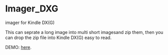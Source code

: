 # Imager_DXG
imager for Kindle DX(G)

This can seprate a long image into multi short imagesand zip them,
  then you can drop the zip file into Kindle DX(G) easy to read.

DEMO: [here](https://baofengyv.github.io/imager_For_Kindle_DX(G)/ "imager for Kindle DX(G)").
